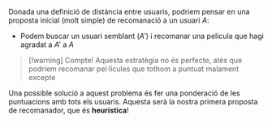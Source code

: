 Donada una definició de distància entre usuaris, podriem pensar en una proposta inicial (molt simple) de recomanació a un usuari $A$:
- Podem buscar un usuari semblant ($A'$) i recomanar una pelicula que hagi agradat a $A'$ a $A$

>[!warning] Compte!
>Aquesta estratègia no és perfecte, atès que podríem recomanar pel·lícules que tothom a puntuat malament excepte

Una possible solució a aquest problema és fer una ponderació de les puntuacions amb tots els usuaris. Aquesta serà la nostra primera proposta de recomanador, que és **heurística**!